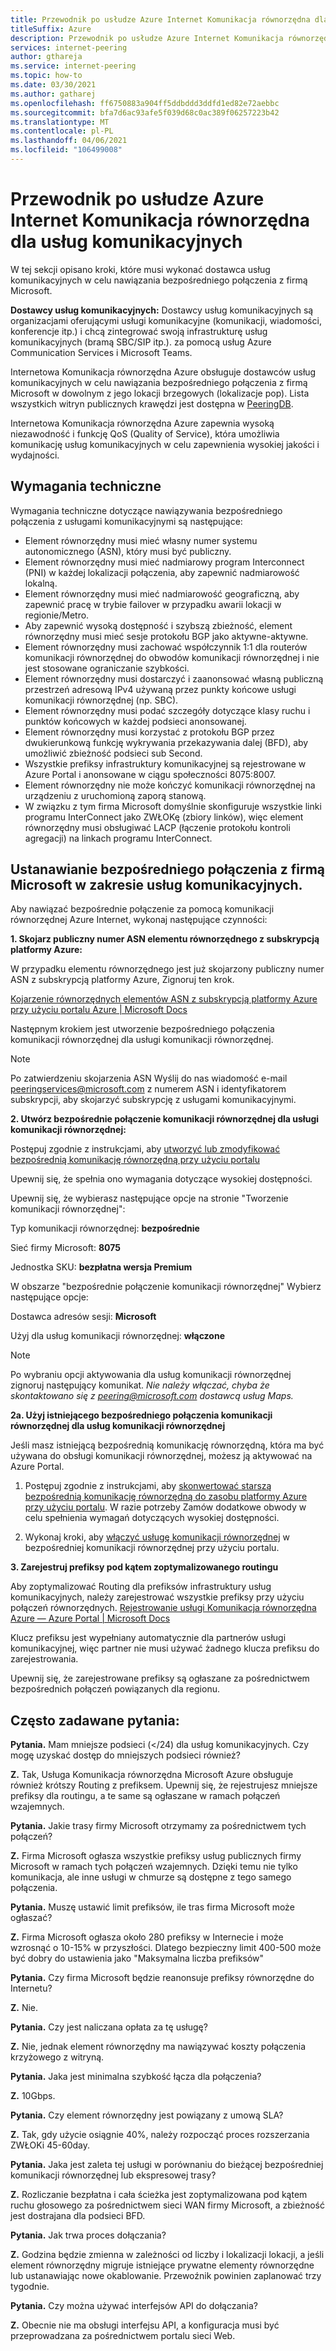 ```yaml
---
title: Przewodnik po usłudze Azure Internet Komunikacja równorzędna dla usług komunikacyjnych
titleSuffix: Azure
description: Przewodnik po usłudze Azure Internet Komunikacja równorzędna dla usług komunikacyjnych
services: internet-peering
author: gthareja
ms.service: internet-peering
ms.topic: how-to
ms.date: 03/30/2021
ms.author: gatharej
ms.openlocfilehash: ff6750883a904ff5ddbddd3ddfd1ed82e72aebbc
ms.sourcegitcommit: bfa7d6ac93afe5f039d68c0ac389f06257223b42
ms.translationtype: MT
ms.contentlocale: pl-PL
ms.lasthandoff: 04/06/2021
ms.locfileid: "106499008"
---
```

# <a name="azure-internet-peering-for-communications-services-walkthrough"></a>Przewodnik po usłudze Azure Internet Komunikacja równorzędna dla usług komunikacyjnych

W tej sekcji opisano kroki, które musi wykonać dostawca usług komunikacyjnych w celu nawiązania bezpośredniego połączenia z firmą Microsoft.

**Dostawcy usług komunikacyjnych:**  Dostawcy usług komunikacyjnych są organizacjami oferującymi usługi komunikacyjne (komunikacji, wiadomości, konferencje itp.) i chcą zintegrować swoją infrastrukturę usług komunikacyjnych (bramą SBC/SIP itp.).  za pomocą usług Azure Communication Services i Microsoft Teams. 

Internetowa Komunikacja równorzędna Azure obsługuje dostawców usług komunikacyjnych w celu nawiązania bezpośredniego połączenia z firmą Microsoft w dowolnym z jego lokacji brzegowych (lokalizacje pop). Lista wszystkich witryn publicznych krawędzi jest dostępna w [PeeringDB](https://www.peeringdb.com/net/694).

Internetowa Komunikacja równorzędna Azure zapewnia wysoką niezawodność i funkcję QoS (Quality of Service), która umożliwia komunikację usług komunikacyjnych w celu zapewnienia wysokiej jakości i wydajności.

## <a name="technical-requirements"></a>Wymagania techniczne
Wymagania techniczne dotyczące nawiązywania bezpośredniego połączenia z usługami komunikacyjnymi są następujące:
-   Element równorzędny musi mieć własny numer systemu autonomicznego (ASN), który musi być publiczny.
-   Element równorzędny musi mieć nadmiarowy program Interconnect (PNI) w każdej lokalizacji połączenia, aby zapewnić nadmiarowość lokalną.
-   Element równorzędny musi mieć nadmiarowość geograficzną, aby zapewnić pracę w trybie failover w przypadku awarii lokacji w regionie/Metro.
-   Aby zapewnić wysoką dostępność i szybszą zbieżność, element równorzędny musi mieć sesje protokołu BGP jako aktywne-aktywne.
-   Element równorzędny musi zachować współczynnik 1:1 dla routerów komunikacji równorzędnej do obwodów komunikacji równorzędnej i nie jest stosowane ograniczanie szybkości.
-   Element równorzędny musi dostarczyć i zaanonsować własną publiczną przestrzeń adresową IPv4 używaną przez punkty końcowe usługi komunikacji równorzędnej (np. SBC). 
-   Element równorzędny musi podać szczegóły dotyczące klasy ruchu i punktów końcowych w każdej podsieci anonsowanej. 
-   Element równorzędny musi korzystać z protokołu BGP przez dwukierunkową funkcję wykrywania przekazywania dalej (BFD), aby umożliwić zbieżność podsieci sub Second.
-   Wszystkie prefiksy infrastruktury komunikacyjnej są rejestrowane w Azure Portal i anonsowane w ciągu społeczności 8075:8007.
-   Element równorzędny nie może kończyć komunikacji równorzędnej na urządzeniu z uruchomioną zaporą stanową. 
-   W związku z tym firma Microsoft domyślnie skonfiguruje wszystkie linki programu InterConnect jako ZWŁOKę (zbiory linków), więc element równorzędny musi obsługiwać LACP (łączenie protokołu kontroli agregacji) na linkach programu InterConnect.

## <a name="establishing-direct-interconnect-with-microsoft-for-communications-services"></a>Ustanawianie bezpośredniego połączenia z firmą Microsoft w zakresie usług komunikacyjnych.

Aby nawiązać bezpośrednie połączenie za pomocą komunikacji równorzędnej Azure Internet, wykonaj następujące czynności:

**1. Skojarz publiczny numer ASN elementu równorzędnego z subskrypcją platformy Azure:**

W przypadku elementu równorzędnego jest już skojarzony publiczny numer ASN z subskrypcją platformy Azure, Zignoruj ten krok.

[Kojarzenie równorzędnych elementów ASN z subskrypcją platformy Azure przy użyciu portalu Azure | Microsoft Docs](https://docs.microsoft.com/azure/internet-peering/howto-subscription-association-portal)

Następnym krokiem jest utworzenie bezpośredniego połączenia komunikacji równorzędnej dla usługi komunikacji równorzędnej.

> [!NOTE]
> Po zatwierdzeniu skojarzenia ASN Wyślij do nas wiadomość e-mail peeringservices@microsoft.com z numerem ASN i identyfikatorem subskrypcji, aby skojarzyć subskrypcję z usługami komunikacyjnymi. 

**2. Utwórz bezpośrednie połączenie komunikacji równorzędnej dla usługi komunikacji równorzędnej:**

Postępuj zgodnie z instrukcjami, aby [utworzyć lub zmodyfikować bezpośrednią komunikację równorzędną przy użyciu portalu](https://docs.microsoft.com/azure/internet-peering/howto-direct-portal)

Upewnij się, że spełnia ono wymagania dotyczące wysokiej dostępności.

Upewnij się, że wybierasz następujące opcje na stronie "Tworzenie komunikacji równorzędnej":

Typ komunikacji równorzędnej:   **bezpośrednie**

Sieć firmy Microsoft:  **8075**

Jednostka SKU:        **bezpłatna wersja Premium**


W obszarze "bezpośrednie połączenie komunikacji równorzędnej" Wybierz następujące opcje:

Dostawca adresów sesji:   **Microsoft**

Użyj dla usług komunikacji równorzędnej:   **włączone**

> [!NOTE] 
> Po wybraniu opcji aktywowania dla usług komunikacji równorzędnej zignoruj następujący komunikat.
> *Nie należy włączać, chyba że skontaktowano się z peering@microsoft.com dostawcą usług Maps.*


  **2a. Użyj istniejącego bezpośredniego połączenia komunikacji równorzędnej dla usług komunikacji równorzędnej**

Jeśli masz istniejącą bezpośrednią komunikację równorzędną, która ma być używana do obsługi komunikacji równorzędnej, możesz ją aktywować na Azure Portal.
1.  Postępuj zgodnie z instrukcjami, aby [skonwertować starszą bezpośrednią komunikację równorzędną do zasobu platformy Azure przy użyciu portalu](https://docs.microsoft.com/azure/internet-peering/howto-legacy-direct-portal).
W razie potrzeby Zamów dodatkowe obwody w celu spełnienia wymagań dotyczących wysokiej dostępności.

2.  Wykonaj kroki, aby [włączyć usługę komunikacji równorzędnej](https://docs.microsoft.com/azure/internet-peering/howto-peering-service-portal) w bezpośredniej komunikacji równorzędnej przy użyciu portalu.




**3. Zarejestruj prefiksy pod kątem zoptymalizowanego routingu**

Aby zoptymalizować Routing dla prefiksów infrastruktury usług komunikacyjnych, należy zarejestrować wszystkie prefiksy przy użyciu połączeń równorzędnych.
[Rejestrowanie usługi Komunikacja równorzędna Azure — Azure Portal | Microsoft Docs](https://docs.microsoft.com/azure/peering-service/azure-portal)

Klucz prefiksu jest wypełniany automatycznie dla partnerów usługi komunikacyjnej, więc partner nie musi używać żadnego klucza prefiksu do zarejestrowania. 

Upewnij się, że zarejestrowane prefiksy są ogłaszane za pośrednictwem bezpośrednich połączeń powiązanych dla regionu.


## <a name="faqs"></a>Często zadawane pytania:

**Pytania.**  Mam mniejsze podsieci (</24) dla usług komunikacyjnych. Czy mogę uzyskać dostęp do mniejszych podsieci również?

**Z.**  Tak, Usługa Komunikacja równorzędna Microsoft Azure obsługuje również krótszy Routing z prefiksem. Upewnij się, że rejestrujesz mniejsze prefiksy dla routingu, a te same są ogłaszane w ramach połączeń wzajemnych.

**Pytania.**  Jakie trasy firmy Microsoft otrzymamy za pośrednictwem tych połączeń?

**Z.** Firma Microsoft ogłasza wszystkie prefiksy usług publicznych firmy Microsoft w ramach tych połączeń wzajemnych. Dzięki temu nie tylko komunikacja, ale inne usługi w chmurze są dostępne z tego samego połączenia.

**Pytania.**  Muszę ustawić limit prefiksów, ile tras firma Microsoft może ogłaszać?

**Z.** Firma Microsoft ogłasza około 280 prefiksy w Internecie i może wzrosnąć o 10-15% w przyszłości. Dlatego bezpieczny limit 400-500 może być dobry do ustawienia jako "Maksymalna liczba prefiksów"

**Pytania.** Czy firma Microsoft będzie reanonsuje prefiksy równorzędne do Internetu?

**Z.** Nie.

**Pytania.** Czy jest naliczana opłata za tę usługę?

**Z.** Nie, jednak element równorzędny ma nawiązywać koszty połączenia krzyżowego z witryną.

**Pytania.** Jaka jest minimalna szybkość łącza dla połączenia?

**Z.** 10Gbps.

**Pytania.** Czy element równorzędny jest powiązany z umową SLA?

**Z.** Tak, gdy użycie osiągnie 40%, należy rozpocząć proces rozszerzania ZWŁOKi 45-60day.

**Pytania.** Jaka jest zaleta tej usługi w porównaniu do bieżącej bezpośredniej komunikacji równorzędnej lub ekspresowej trasy?

**Z.** Rozliczanie bezpłatna i cała ścieżka jest zoptymalizowana pod kątem ruchu głosowego za pośrednictwem sieci WAN firmy Microsoft, a zbieżność jest dostrajana dla podsieci BFD.

**Pytania.** Jak trwa proces dołączania?

**Z.** Godzina będzie zmienna w zależności od liczby i lokalizacji lokacji, a jeśli element równorzędny migruje istniejące prywatne elementy równorzędne lub ustanawiając nowe okablowanie. Przewoźnik powinien zaplanować trzy tygodnie.

**Pytania.** Czy można używać interfejsów API do dołączania?

**Z.** Obecnie nie ma obsługi interfejsu API, a konfiguracja musi być przeprowadzana za pośrednictwem portalu sieci Web. 
